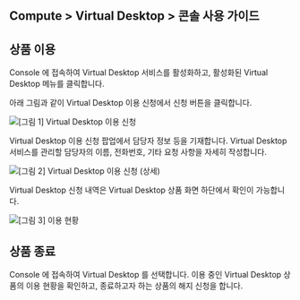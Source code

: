 ## Compute > Virtual Desktop > 콘솔 사용 가이드

## 상품 이용 
Console 에 접속하여 Virtual Desktop 서비스를 활성화하고, 활성화된 Virtual Desktop 메뉴를 클릭합니다. 

아래 그림과 같이 Virtual Desktop 이용 신청에서 신청 버튼을 클릭합니다.

![[그림 1] Virtual Desktop 이용 신청](http://static.toastoven.net/prod_virtualdesktop/console_001.png)

Virtual Desktop 이용 신청 팝업에서 담당자 정보 등을 기재합니다.
Virtual Desktop 서비스를 관리할 담당자의 이름, 전화번호, 기타 요청 사항을 자세히 작성합니다.

![[그림 2] Virtual Desktop 이용 신청 (상세)](http://static.toastoven.net/prod_virtualdesktop/console_002.png)


Virtual Desktop 신청 내역은 Virtual Desktop 상품 화면 하단에서 확인이 가능합니다.

![[그림 3] 이용 현황](http://static.toastoven.net/prod_virtualdesktop/console_003.png)

## 상품 종료 
Console 에 접속하여 Virtual Desktop 를 선택합니다.
이용 중인 Virtual Desktop 상품의 이용 현황을 확인하고, 종료하고자 하는 상품의 해지 신청을 합니다.